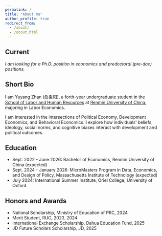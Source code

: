 ```yaml
---
permalink: /
title: "About me"
author_profile: true
redirect_from: 
  - /about/
  - /about.html
---
```


## Current
*I am looking for a Ph.D. position in economics and predoctoral (pre-doc) positions.*

## Short Bio
I am Yuyang Zhan (詹禹阳), a forth-year undergraduate student in the [School of Labor and Human Resources](http://slhr.ruc.edu.cn/En/index.htm) at [Renmin University of China](https://en.ruc.edu.cn/), majoring in Labor Economics.

I am interested in the intersections of Political Economy, Development Economics, and Behavioral Economics. I explore how individuals' beliefs, ideology, social norms, and cognitive biases interact with development and political outcomes.

## Education
- Sept. 2022 - June 2026: Bachelor of Economics, Renmin University of China (expected)
- Sept. 2024 - January 2026: MicroMasters Program in Data, Economics, and Design of Policy, Massachusetts Institute of Technology (expected)
- July 2024: International Summer Institute, Oriel College, University of Oxford

## Honors and Awards
- National Scholarship, Ministry of Education of PRC, 2024
- Merit Student, RUC, 2023, 2024
- International Exchange Scholarship, Dahua Education Fund, 2025
- JD Future Scholars Scholarship, JD, 2025


